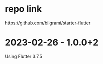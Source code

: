 # repo link
https://github.com/bilgrami/starter-flutter

# 2023-02-26 - 1.0.0+2
Using Flutter 3.7.5

